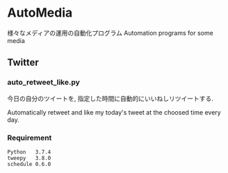 # AutoMedia
様々なメディアの運用の自動化プログラム
Automation programs for some media

## Twitter

### auto_retweet_like.py
今日の自分のツイートを, 指定した時間に自動的にいいねしリツイートする.

Automatically retweet and like my today's tweet at the choosed time every day.

### Requirement
    Python   3.7.4
    tweepy   3.8.0  
    schedule 0.6.0
